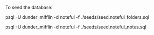 To seed the database: 

psql -U dunder_mifflin -d noteful -f ./seeds/seed.noteful_folders.sql

psql -U dunder_mifflin -d noteful -f ./seeds/seed.noteful_notes.sql
